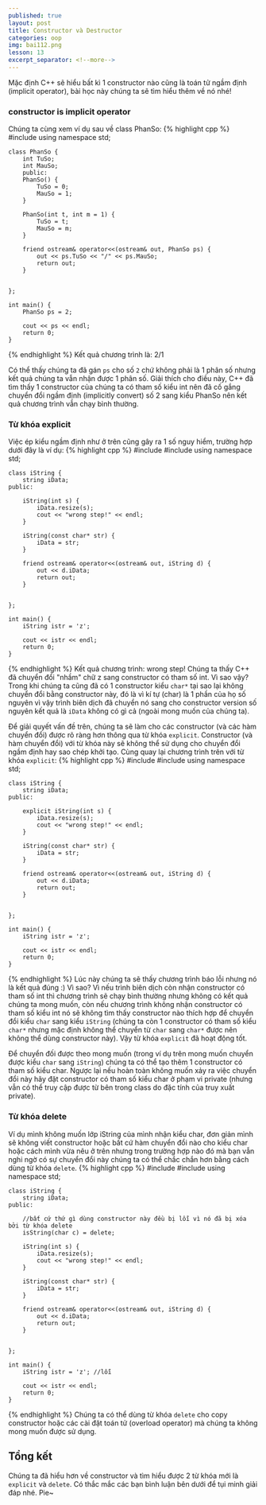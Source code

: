 ```yaml
---
published: true
layout: post
title: Constructor và Destructor
categories: oop
img: bai112.png
lesson: 13
excerpt_separator: <!--more-->
---
```

Mặc định C++ sẽ hiểu bất kì 1 constructor nào cũng là toán tử ngầm định (implicit operator), bài học này chúng ta sẽ tìm hiểu thêm về nó nhé!<!--more-->
### constructor is implicit operator
Chúng ta cùng xem ví dụ sau về class PhanSo:
{% highlight cpp %}
    #include <iostream>
    using namespace std;
     
    class PhanSo {
    	int TuSo;
    	int MauSo;
    	public:
    	PhanSo() {
    		TuSo = 0;
    		MauSo = 1;
    	}
     
    	PhanSo(int t, int m = 1) {
    		TuSo = t;
    		MauSo = m;
    	}
     
    	friend ostream& operator<<(ostream& out, PhanSo ps) {
    		out << ps.TuSo << "/" << ps.MauSo;
    		return out;
    	}
     
     
    };
     
    int main() {
    	PhanSo ps = 2;
     
    	cout << ps << endl;
    	return 0;
    }
{% endhighlight %}
Kết quả chương trình là: 2/1
  
Có thể thấy chúng ta đã gán ``ps`` cho số ``2`` chứ không phải là 1 phân số nhưng kết quả chúng ta vẫn nhận được 1 phân số. Giải thích cho điều này, C++ đã tìm thấy 1 constructor của chúng ta có tham số kiểu int nên đã cố gắng chuyển đổi ngầm định (implicitly convert) số 2 sang kiểu PhanSo nên kết quả chương trình vẫn chạy bình thường.
### Từ khóa explicit
Việc ép kiểu ngầm định như ở trên cũng gây ra 1 số nguy hiểm, trường hợp dưới đây là ví dụ:
{% highlight cpp %}
    #include <iostream>
    #include <string>
    using namespace std;
     
    class iString {
    	string iData;
    public:
     
    	iString(int s) {
    		iData.resize(s);
    		cout << "wrong step!" << endl;
    	}
     
    	iString(const char* str) {
    		iData = str;
    	}
     
    	friend ostream& operator<<(ostream& out, iString d) {
    		out << d.iData;
    		return out;
    	}
     
     
    };
     
    int main() {
    	iString istr = 'z';
     
    	cout << istr << endl;
    	return 0;
    }
{% endhighlight %}
Kết quả chương trình: wrong step!
Chúng ta thấy C++ đã chuyển đổi "nhầm" chữ z sang constructor có tham số int. Vì sao vậy? Trong khi chúng ta cũng đã có 1 constructor kiểu ``char*`` tại sao lại không chuyển đổi bằng constructor này, đó là vì kí tự (char) là 1 phần của họ số nguyên vì vậy trình biên dịch đã chuyển nó sang cho constructor version số nguyên kết quả là ``iData`` không có gì cả (ngoài mong muốn của chúng ta).
 
Để giải quyết vấn đề trên, chúng ta sẽ làm cho các constructor (và các hàm chuyển đổi) được rõ ràng hơn thông qua từ khóa ``explicit``. Constructor (và hàm chuyển đổi) với từ khóa này sẽ không thể sử dụng cho chuyển đổi ngầm định hay sao chép khởi tạo. Cùng quay lại chương trình trên với từ khóa ``explicit``:
{% highlight cpp %}
    #include <iostream>
    #include <string>
    using namespace std;
     
    class iString {
    	string iData;
    public:
     
    	explicit iString(int s) {
    		iData.resize(s);
    		cout << "wrong step!" << endl;
    	}
     
    	iString(const char* str) {
    		iData = str;
    	}
     
    	friend ostream& operator<<(ostream& out, iString d) {
    		out << d.iData;
    		return out;
    	}
     
     
    };
     
    int main() {
    	iString istr = 'z';
     
    	cout << istr << endl;
    	return 0;
    }
{% endhighlight %}
Lúc này chúng ta sẽ thấy chương trình báo lỗi nhưng nó là kết quả đúng :) Vì sao? Vì nếu trình biên dịch còn nhận constructor có tham số int thì chương trình sẽ chạy bình thường nhưng không có kết quả chúng ta mong muốn, còn nếu chương trình không nhận constructor có tham số kiểu int nó sẽ không tìm thấy constructor nào thích hợp để chuyển đổi kiểu ``char`` sang kiểu ``iString`` (chúng ta còn 1 constructor có tham số kiểu ``char*`` nhưng mặc định không thể chuyển từ ``char`` sang ``char*`` được nên không thể dùng constructor này). Vậy từ khóa ``explicit`` đã hoạt động tốt.

Để chuyển đối được theo mong muốn (trong ví dụ trên mong muốn chuyển được kiểu ``char`` sang ``iString``) chúng ta có thể tạo thêm 1 constructor có tham số kiểu char. Ngược lại nếu hoàn toàn không muốn xảy ra việc chuyển đổi này hãy đặt constructor có tham số kiểu char ở phạm vi private (nhưng vẫn có thể truy cập được từ bên trong class do đặc tính của truy xuất private).
### Từ khóa delete
Ví dụ mình không muốn lớp iString của mình nhận kiểu char, đơn giản mình sẽ không viết constructor hoặc bất cứ hàm chuyển đổi nào cho kiểu char hoặc cách mình vừa nêu ở trên nhưng trong trường hợp nào đó mà bạn vẫn nghi ngờ có sự chuyển đổi này chúng ta có thể chắc chắn hơn bằng cách dùng từ khóa ``delete``.
{% highlight cpp %}
    #include <iostream>
    #include <string>
    using namespace std;
     
    class iString {
    	string iData;
    public:
     	
  		//bất cứ thứ gì dùng constructor này đều bị lỗi vì nó đã bị xóa bởi từ khóa delete
  		isString(char c) = delete;
  
    	iString(int s) {
    		iData.resize(s);
    		cout << "wrong step!" << endl;
    	}
     
    	iString(const char* str) {
    		iData = str;
    	}
     
    	friend ostream& operator<<(ostream& out, iString d) {
    		out << d.iData;
    		return out;
    	}
     
     
    };
     
    int main() {
    	iString istr = 'z'; //lỗi
     
    	cout << istr << endl;
    	return 0;
    }
{% endhighlight %}
Chúng ta có thể dùng từ khóa ``delete`` cho copy constructor hoặc các cài đặt toán tử (overload operator) mà chúng ta không mong muốn được sử dụng.
## Tổng kết
Chúng ta đã hiểu hơn về constructor và tìm hiểu được 2 từ khóa mới là ``explicit`` và ``delete``. Có thắc mắc các bạn bình luận bên dưới để tụi minh giải đáp nhé. Pie~